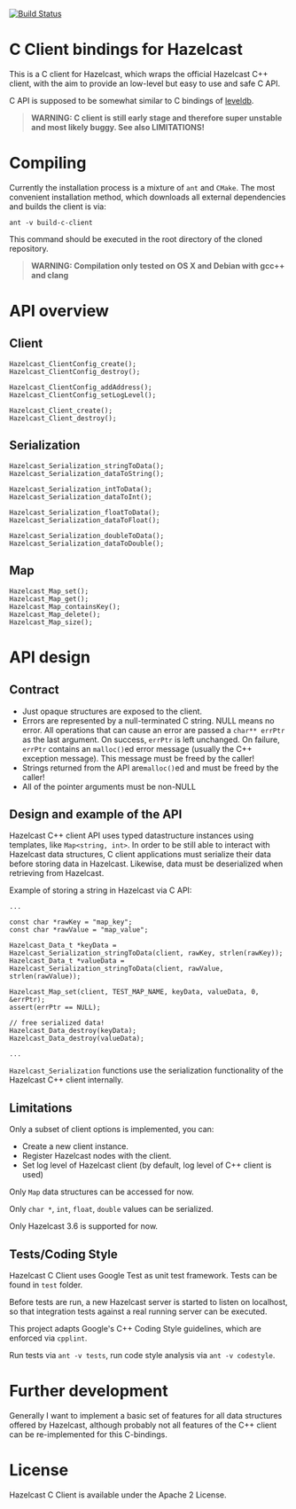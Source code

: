 [![Build Status](https://travis-ci.org/maxbeutel/hazelcast-c-client.svg?branch=master)](https://travis-ci.org/maxbeutel/hazelcast-c-client)

# C Client bindings for Hazelcast

This is a C client for Hazelcast, which wraps the official Hazelcast C++ client, with the aim to provide an low-level but easy to use and safe C API.

C API is supposed to be somewhat similar to C bindings of [leveldb](https://github.com/google/leveldb/blob/master/include/leveldb/c.h).

> **WARNING: C client is still early stage and therefore super unstable and most likely buggy. See also LIMITATIONS!**

# Compiling

Currently the installation process is a mixture of `ant` and `CMake`. The most convenient installation method, which downloads all external dependencies and builds the client is via:

    ant -v build-c-client

This command should be executed in the root directory of the cloned repository.

> **WARNING: Compilation only tested on OS X and Debian with gcc++ and clang**

# API overview

## Client

    Hazelcast_ClientConfig_create();
    Hazelcast_ClientConfig_destroy();

    Hazelcast_ClientConfig_addAddress();
    Hazelcast_ClientConfig_setLogLevel();

    Hazelcast_Client_create();
    Hazelcast_Client_destroy();

## Serialization

    Hazelcast_Serialization_stringToData();
    Hazelcast_Serialization_dataToString();

    Hazelcast_Serialization_intToData();
    Hazelcast_Serialization_dataToInt();
    
    Hazelcast_Serialization_floatToData();
    Hazelcast_Serialization_dataToFloat();
        
    Hazelcast_Serialization_doubleToData();
    Hazelcast_Serialization_dataToDouble();        

## Map

    Hazelcast_Map_set();
    Hazelcast_Map_get();
    Hazelcast_Map_containsKey();
    Hazelcast_Map_delete();
    Hazelcast_Map_size();

# API design

## Contract

  - Just opaque structures are exposed to the client.
  - Errors are represented by a null-terminated C string. NULL means no error.
    All operations that can cause an error are passed a `char** errPtr` as the last argument.
    On success, `errPtr` is left unchanged.
    On failure, `errPtr` contains an `malloc()`ed  error message (usually the C++ exception message). This message must be freed by the caller!
  - Strings returned from the API are`malloc()`ed and must be freed by the caller!
  - All of the pointer arguments must be non-NULL

## Design and example of the API

Hazelcast C++ client API uses typed datastructure instances using templates, like `Map<string, int>`. In order to be still able to interact with Hazelcast data structures, C client applications must serialize their data before storing data in Hazelcast. Likewise, data must be deserialized when retrieving from Hazelcast.

Example of storing a string in Hazelcast via C API:

    ...

    const char *rawKey = "map_key";
    const char *rawValue = "map_value";

    Hazelcast_Data_t *keyData = Hazelcast_Serialization_stringToData(client, rawKey, strlen(rawKey));
    Hazelcast_Data_t *valueData = Hazelcast_Serialization_stringToData(client, rawValue, strlen(rawValue));

    Hazelcast_Map_set(client, TEST_MAP_NAME, keyData, valueData, 0, &errPtr);
    assert(errPtr == NULL);

    // free serialized data!
    Hazelcast_Data_destroy(keyData);
    Hazelcast_Data_destroy(valueData);

    ...

`Hazelcast_Serialization` functions use the serialization functionality of the Hazelcast C++ client internally.

## Limitations

Only a subset of client options is implemented, you can:

  - Create a new client instance.
  - Register Hazelcast nodes with the client.
  - Set log level of Hazelcast client (by default, log level of C++ client is used)

Only `Map` data structures can be accessed for now.

Only `char *`, `int`, `float`, `double` values can be serialized.

Only Hazelcast 3.6 is supported for now.

## Tests/Coding Style

Hazelcast C Client uses Google Test as unit test framework. Tests can be found in `test` folder.

Before tests are run, a new Hazelcast server is started to listen on localhost, so that integration tests against a real running server can be executed.

This project adapts Google's C++ Coding Style guidelines, which are enforced via `cpplint`.

Run tests via `ant -v tests`, run code style analysis via `ant -v codestyle`.

# Further development

Generally I want to implement a basic set of features for all data structures offered by Hazelcast, although probably not all features of the C++ client can be re-implemented for this C-bindings.

# License

Hazelcast C Client is available under the Apache 2 License.
